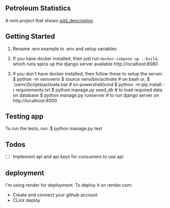 ## Petroleum Statistics

A mini project that shows [add_description](:-)

## Getting Started

1. Rename .env.example to .env and setup variables
2. If you have docker installed, then just run `docker-compose up --build`, which
   runs spins up the django server available http://localhost:8080

3. If you don't have docker installed, then follow these to setup the server:
   $ python -m venvvenv
   $ source venv/bin/activate # on bash or,
   $ .\venv\Scripts\activate.bat # on powershell/cmd
   $ python -m pip install -r requirements.txt
   $ python manage.py seed_db # to load required data on database
   $ python manage.py runserver # to run django server on http://localhost:8000

## Testing app

To run the tests, run:
$ python manage.py test

## Todos

- [ ] Implement api and api keys for consumers to use api

## deployment

I'm using render for deployment. To deploy it on render.com:

- Create and connect your github account
- CLick deploy
